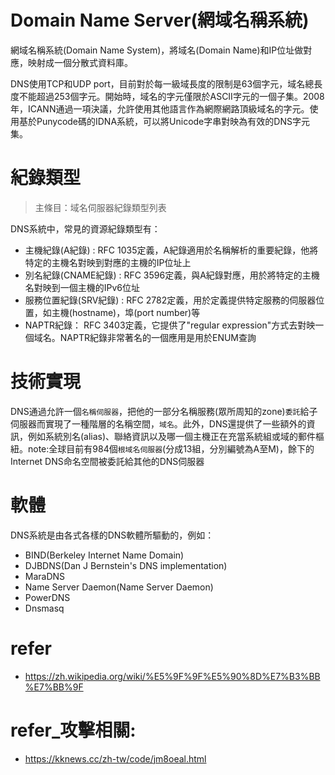 # Domain Name Server(網域名稱系統)
網域名稱系統(Domain Name System)，將域名(Domain Name)和IP位址做對應，映射成一個分散式資料庫。

DNS使用TCP和UDP port，目前對於每一級域長度的限制是63個字元，域名總長度不能超過253個字元。開始時，域名的字元僅限於ASCII字元的一個子集。2008年，ICANN通過一項決議，允許使用其他語言作為網際網路頂級域名的字元。使用基於Punycode碼的IDNA系統，可以將Unicode字串對映為有效的DNS字元集。

# 紀錄類型
> 主條目：域名伺服器紀錄類型列表

DNS系統中，常見的資源紀錄類型有：
- 主機紀錄(A紀錄) : RFC 1035定義，A紀錄適用於名稱解析的重要紀錄，他將特定的主機名對映到對應的主機的IP位址上
- 別名紀錄(CNAME紀錄) : RFC 3596定義，與A紀錄對應，用於將特定的主機名對映到一個主機的IPv6位址
- 服務位置紀錄(SRV紀錄) : RFC 2782定義，用於定義提供特定服務的伺服器位置，如主機(hostname)，埠(port number)等
- NAPTR紀錄： RFC 3403定義，它提供了"regular expression"方式去對映一個域名。NAPTR紀錄非常著名的一個應用是用於ENUM查詢
 
# 技術實現
DNS通過允許一個`名稱伺服器`，把他的一部分名稱服務(眾所周知的zone)`委託`給子伺服器而實現了一種階層的名稱空間，`域名`。此外，DNS還提供了一些額外的資訊，例如系統別名(alias)、聯絡資訊以及哪一個主機正在充當系統組或域的郵件樞紐。note:全球目前有984個`根域名伺服器`(分成13組，分別編號為A至M)，餘下的Internet DNS命名空間被委託給其他的DNS伺服器

# 軟體
DNS系統是由各式各樣的DNS軟體所驅動的，例如：
- BIND(Berkeley Internet Name Domain)
- DJBDNS(Dan J Bernstein's DNS implementation)
- MaraDNS
- Name Server Daemon(Name Server Daemon)
- PowerDNS
- Dnsmasq


# refer
- https://zh.wikipedia.org/wiki/%E5%9F%9F%E5%90%8D%E7%B3%BB%E7%BB%9F

# refer_攻擊相關:
- https://kknews.cc/zh-tw/code/jm8oeal.html